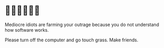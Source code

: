 # 🫶🏳️‍🌈🏳️‍⚧️🫶

Mediocre idiots are farming your outrage because you do not understand how software
works.

Please turn off the computer and go touch grass.  Make friends.
